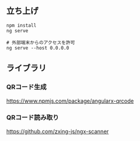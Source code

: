 
## 立ち上げ

```shell
npm install
ng serve

# 外部端末からのアクセスを許可
ng serve --host 0.0.0.0
```

## ライブラリ

### QRコード生成
https://www.npmjs.com/package/angularx-qrcode

### QRコード読み取り
https://github.com/zxing-js/ngx-scanner
